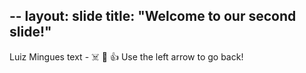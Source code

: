 --
layout: slide
title: "Welcome to our second slide!"
---
Luiz Mingues text - :skull_and_crossbones: :robot: :+1:
Use the left arrow to go back!
